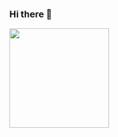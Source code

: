 ### Hi there 👋
<img height="180em" src="https://github-readme-stats.vercel.app/api?username=halyssonJr&show_icons=true&hide_border=true&&count_private=true&include_all_commits=true" />

<!--
**halyssonJr/halyssonJr** is a ✨ _special_ ✨ repository because its `README.md` (this file) appears on your GitHub profile.

Here are some ideas to get you started:

- 🔭 I’m currently working on ...
- 🌱 I’m currently learning ...
- 👯 I’m looking to collaborate on ...
- 🤔 I’m looking for help with ...
- 💬 Ask me about ...
- 📫 How to reach me: ...
- 😄 Pronouns: ...
- ⚡ Fun fact: ...
-->
